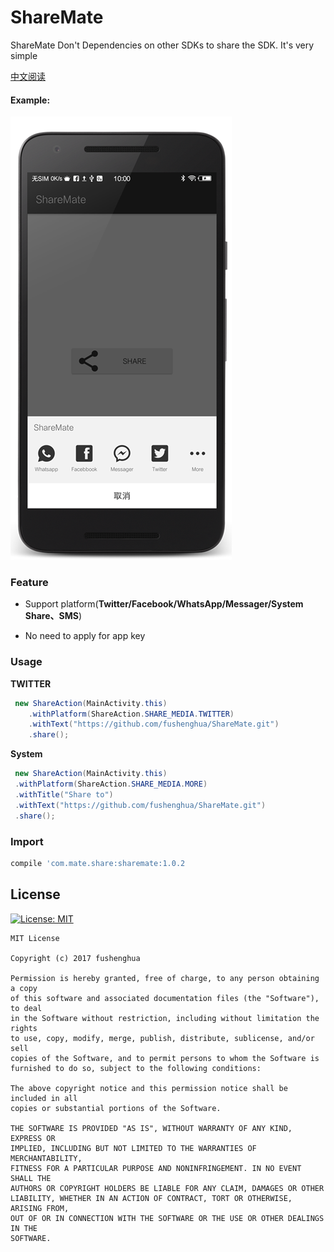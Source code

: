 # ShareMate

ShareMate  Don't Dependencies on other SDKs to share the SDK. It's very simple

[中文阅读](README-zh.md)

#### Example:

![](https://github.com/fushenghua/ShareMate/raw/master/images/screenshot.png)

### Feature

* Support platform(**Twitter/Facebook/WhatsApp/Messager/System Share、SMS**)

* No need to apply for app key

### Usage


**TWITTER**

``` java
 new ShareAction(MainActivity.this)
    .withPlatform(ShareAction.SHARE_MEDIA.TWITTER)
    .withText("https://github.com/fushenghua/ShareMate.git")
    .share();
```

**System**

``` java
 new ShareAction(MainActivity.this)
 .withPlatform(ShareAction.SHARE_MEDIA.MORE)
 .withTitle("Share to")
 .withText("https://github.com/fushenghua/ShareMate.git")
 .share();
```

### Import


``` gradle
compile 'com.mate.share:sharemate:1.0.2
```

## License
[![License: MIT](https://img.shields.io/badge/License-MIT-yellow.svg)](https://opensource.org/licenses/MIT)


```
MIT License

Copyright (c) 2017 fushenghua

Permission is hereby granted, free of charge, to any person obtaining a copy
of this software and associated documentation files (the "Software"), to deal
in the Software without restriction, including without limitation the rights
to use, copy, modify, merge, publish, distribute, sublicense, and/or sell
copies of the Software, and to permit persons to whom the Software is
furnished to do so, subject to the following conditions:

The above copyright notice and this permission notice shall be included in all
copies or substantial portions of the Software.

THE SOFTWARE IS PROVIDED "AS IS", WITHOUT WARRANTY OF ANY KIND, EXPRESS OR
IMPLIED, INCLUDING BUT NOT LIMITED TO THE WARRANTIES OF MERCHANTABILITY,
FITNESS FOR A PARTICULAR PURPOSE AND NONINFRINGEMENT. IN NO EVENT SHALL THE
AUTHORS OR COPYRIGHT HOLDERS BE LIABLE FOR ANY CLAIM, DAMAGES OR OTHER
LIABILITY, WHETHER IN AN ACTION OF CONTRACT, TORT OR OTHERWISE, ARISING FROM,
OUT OF OR IN CONNECTION WITH THE SOFTWARE OR THE USE OR OTHER DEALINGS IN THE
SOFTWARE.
```